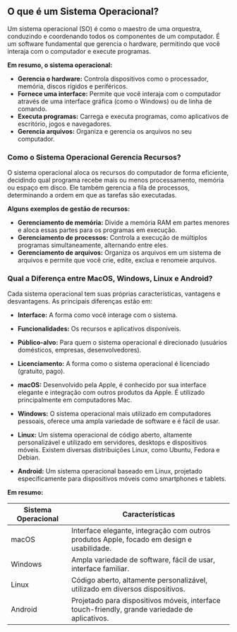 ## O que é um Sistema Operacional?

Um sistema operacional (SO) é como o maestro de uma orquestra, conduzindo e coordenando todos os componentes de um computador. É um software fundamental que gerencia o hardware, permitindo que você interaja com o computador e execute programas.

**Em resumo, o sistema operacional:**

* **Gerencia o hardware:** Controla dispositivos como o processador, memória, discos rígidos e periféricos.
* **Fornece uma interface:** Permite que você interaja com o computador através de uma interface gráfica (como o Windows) ou de linha de comando.
* **Executa programas:** Carrega e executa programas, como aplicativos de escritório, jogos e navegadores.
* **Gerencia arquivos:** Organiza e gerencia os arquivos no seu computador.

### Como o Sistema Operacional Gerencia Recursos?

O sistema operacional aloca os recursos do computador de forma eficiente, decidindo qual programa recebe mais ou menos processamento, memória ou espaço em disco. Ele também gerencia a fila de processos, determinando a ordem em que as tarefas são executadas.

**Alguns exemplos de gestão de recursos:**

* **Gerenciamento de memória:** Divide a memória RAM em partes menores e aloca essas partes para os programas em execução.
* **Gerenciamento de processos:** Controla a execução de múltiplos programas simultaneamente, alternando entre eles.
* **Gerenciamento de arquivos:** Organiza os arquivos em um sistema de arquivos e permite que você crie, edite, exclua e renomeie arquivos.

### Qual a Diferença entre MacOS, Windows, Linux e Android?

Cada sistema operacional tem suas próprias características, vantagens e desvantagens. As principais diferenças estão em:

* **Interface:** A forma como você interage com o sistema.
* **Funcionalidades:** Os recursos e aplicativos disponíveis.
* **Público-alvo:** Para quem o sistema operacional é direcionado (usuários domésticos, empresas, desenvolvedores).
* **Licenciamento:** A forma como o sistema operacional é licenciado (gratuito, pago).

* **macOS:** Desenvolvido pela Apple, é conhecido por sua interface elegante e integração com outros produtos da Apple. É utilizado principalmente em computadores Mac.
* **Windows:** O sistema operacional mais utilizado em computadores pessoais, oferece uma ampla variedade de software e é fácil de usar.
* **Linux:** Um sistema operacional de código aberto, altamente personalizável e utilizado em servidores, desktops e dispositivos móveis. Existem diversas distribuições Linux, como Ubuntu, Fedora e Debian.
* **Android:** Um sistema operacional baseado em Linux, projetado especificamente para dispositivos móveis como smartphones e tablets.

**Em resumo:**

| Sistema Operacional | Características |
|---|---|
| macOS | Interface elegante, integração com outros produtos Apple, focado em design e usabilidade. |
| Windows | Ampla variedade de software, fácil de usar, interface familiar. |
| Linux | Código aberto, altamente personalizável, utilizado em diversos dispositivos. |
| Android | Projetado para dispositivos móveis, interface touch-friendly, grande variedade de aplicativos. |

